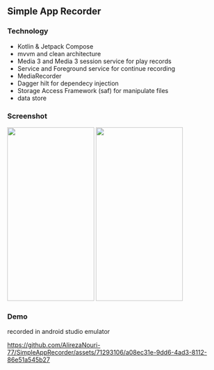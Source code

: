 ## Simple App Recorder 

### Technology
- Kotlin & Jetpack Compose
- mvvm and clean architecture
- Media 3 and Media 3 session service for play records
- Service and Foreground service for continue recording
- MediaRecorder
- Dagger hilt for dependecy injection
- Storage Access Framework (saf) for manipulate files
- data store

### Screenshot
<img src="https://github.com/AlirezaNouri-77/SimpleAppRecorder/assets/71293106/8cc7feb9-041b-47f6-820d-7d9ca20f6928" width="200" height="400"> <img src="https://github.com/AlirezaNouri-77/SimpleAppRecorder/assets/71293106/cb3854ea-3f7f-4815-a1b9-24698e11b203" width="200" height="400">

### Demo
recorded in android studio emulator

https://github.com/AlirezaNouri-77/SimpleAppRecorder/assets/71293106/a08ec31e-9dd6-4ad3-8112-86e51a545b27

